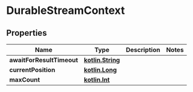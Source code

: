 # DurableStreamContext

## Properties
Name | Type | Description | Notes
------------ | ------------- | ------------- | -------------
**awaitForResultTimeout** | [**kotlin.String**](.md) |  | 
**currentPosition** | [**kotlin.Long**](.md) |  | 
**maxCount** | [**kotlin.Int**](.md) |  | 
